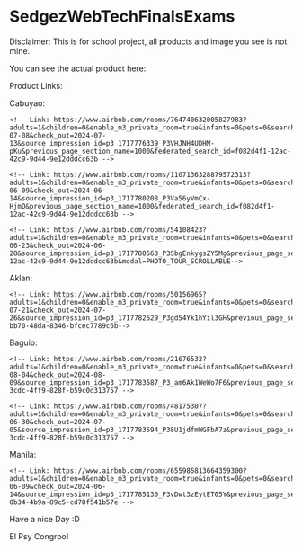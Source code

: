 # SedgezWebTechFinalsExams

Disclaimer: This is for school project, all products and image you see is not mine.

You can see the actual product here: 

Product Links: 

  Cabuyao:

    <!-- Link: https://www.airbnb.com/rooms/764740632005827983?adults=1&children=0&enable_m3_private_room=true&infants=0&pets=0&search_mode=regular_search&check_in=2024-07-08&check_out=2024-07-13&source_impression_id=p3_1717776339_P3VHJNH4UDHM-pKu&previous_page_section_name=1000&federated_search_id=f082d4f1-12ac-42c9-9d44-9e12dddcc63b -->

    <!-- Link: https://www.airbnb.com/rooms/1107136328879572313?adults=1&children=0&enable_m3_private_room=true&infants=0&pets=0&search_mode=regular_search&check_in=2024-06-09&check_out=2024-06-14&source_impression_id=p3_1717780208_P3Va56yVmCx-HjmO&previous_page_section_name=1000&federated_search_id=f082d4f1-12ac-42c9-9d44-9e12dddcc63b -->

    <!-- Link: https://www.airbnb.com/rooms/54108423?adults=1&children=0&enable_m3_private_room=true&infants=0&pets=0&search_mode=regular_search&check_in=2024-06-23&check_out=2024-06-28&source_impression_id=p3_1717780563_P3SbgEnkygsZY5Mg&previous_page_section_name=1000&federated_search_id=f082d4f1-12ac-42c9-9d44-9e12dddcc63b&modal=PHOTO_TOUR_SCROLLABLE-->

  Aklan:

    <!-- Link: https://www.airbnb.com/rooms/50156965?adults=1&children=0&enable_m3_private_room=true&infants=0&pets=0&search_mode=regular_search&check_in=2024-07-21&check_out=2024-07-26&source_impression_id=p3_1717782529_P3gd54Yk1hYil3GH&previous_page_section_name=1000&federated_search_id=6482b954-bb70-48da-8346-bfcec7789c6b-->

   <!-- Link: https://www.airbnb.com/rooms/891744719485085483?adults=1&children=0&enable_m3_private_room=true&infants=0&pets=0&search_mode=regular_search&check_in=2024-07-15&check_out=2024-07-20&source_impression_id=p3_1717782641_P3IINMRRo380oeVf&previous_page_section_name=1000&federated_search_id=6482b954-bb70-48da-8346-bfcec7789c6b-->

  Baguio: 

    <!-- Link: https://www.airbnb.com/rooms/21676532?adults=1&children=0&enable_m3_private_room=true&infants=0&pets=0&search_mode=regular_search&check_in=2024-08-04&check_out=2024-08-09&source_impression_id=p3_1717783587_P3_am6Ak1WeWo7F6&previous_page_section_name=1000&federated_search_id=2434c202-3cdc-4ff9-828f-b59c0d313757 -->

    <!-- Link: https://www.airbnb.com/rooms/48175307?adults=1&children=0&enable_m3_private_room=true&infants=0&pets=0&search_mode=regular_search&check_in=2024-06-30&check_out=2024-07-05&source_impression_id=p3_1717783594_P38U1jdfmWGFbA7z&previous_page_section_name=1000&federated_search_id=2434c202-3cdc-4ff9-828f-b59c0d313757 -->

   <!-- Link: https://www.airbnb.com/rooms/18968152?adults=1&children=0&enable_m3_private_room=true&infants=0&pets=0&search_mode=regular_search&check_in=2024-07-27&check_out=2024-08-01&source_impression_id=p3_1717783629_P3aM9r_Su0k5psoL&previous_page_section_name=1000&federated_search_id=2434c202-3cdc-4ff9-828f-b59c0d313757 -->

Manila:

  <!-- Link: https://www.airbnb.com/rooms/655985813664359300?adults=1&children=0&enable_m3_private_room=true&infants=0&pets=0&search_mode=regular_search&check_in=2024-06-09&check_out=2024-06-14&source_impression_id=p3_1717785130_P3vDwt3zEytET05Y&previous_page_section_name=1000&federated_search_id=1359d096-0b34-4b9a-89c5-cd78f541b57e-->

    <!-- Link: https://www.airbnb.com/rooms/655985813664359300?adults=1&children=0&enable_m3_private_room=true&infants=0&pets=0&search_mode=regular_search&check_in=2024-06-09&check_out=2024-06-14&source_impression_id=p3_1717785130_P3vDwt3zEytET05Y&previous_page_section_name=1000&federated_search_id=1359d096-0b34-4b9a-89c5-cd78f541b57e -->


Have a nice Day :D

El Psy Congroo!
